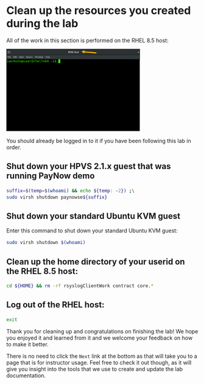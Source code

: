 # Clean up the resources you created during the lab

All of the work in this section is performed on the RHEL 8.5 host:

<img src="../../../images/RHELHost.png" width="351" height="216" />

 You should already be logged in to it if you have been following this lab in order.

## Shut down your HPVS 2.1.x guest that was running PayNow demo

   ``` bash
   suffix=$(temp=$(whoami) && echo ${temp: -2}) ;\
   sudo virsh shutdown paynowse${suffix} 
   ```

## Shut down your standard Ubuntu KVM guest

Enter this command to shut down your standard Ubuntu KVM guest:

   ``` bash
   sudo virsh shutdown $(whoami)
   ```

## Clean up the home directory of your userid on the RHEL 8.5 host:

   ``` bash 
   cd ${HOME} && rm -rf rsyslogClientWork contract core.*
   ```

## Log out of the RHEL host:

   ``` bash
   exit
   ```

Thank you for cleaning up and congratulations on finishing the lab!  We hope you enjoyed it and learned from it and we welcome your feedback on how to make it better.

There is no need to click the `Next` link at the bottom as that will take you to a page that is for instructor usage.  Feel free to check it out though, as it will give you insight into the tools that we use to create and update the lab documentation. 


